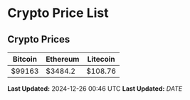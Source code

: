 # Crypto Price List

## Crypto Prices
| Bitcoin | Ethereum | Litecoin |
| ------- | -------- | -------- |
| $99163 | $3484.2 | $108.76 |
**Last Updated:** 2024-12-26 00:46 UTC
**Last Updated:** $DATE$
